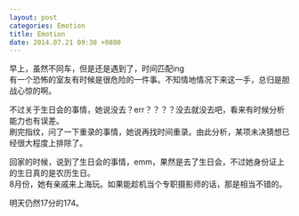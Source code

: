 ```yaml
---
layout: post
categories: Emotion
title: Emotion
date: 2014.07.21 09:30 +0800
---
```


早上，虽然不同车，但是还是遇到了，时间匹配ing<br>
有一个恐怖的室友有时候是很危险的一件事。不知情地情况下来这一手，总归是胆战心惊的啊。

不过关于生日会的事情，她说没去？err？？？？没去就没去吧，看来有时候分析能力也有误差。<br>
刷完指纹，问了一下重录的事情，她说再找时间重录。由此分析，某项未决猜想已经很大程度上排除了。

回家的时候，说到了生日会的事情，emm，果然是去了生日会，不过她身份证上的生日真的是农历生日。<br>
8月份，她有亲戚来上海玩。如果能趁机当个专职摄影师的话，那是相当不错的。

明天仍然17分的174。

